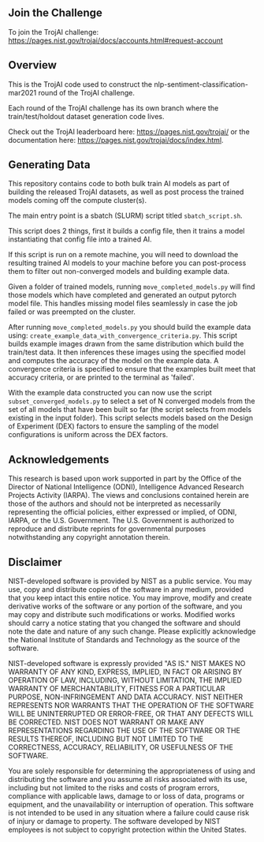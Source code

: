 ## Join the Challenge

To join the TrojAI challenge: <https://pages.nist.gov/trojai/docs/accounts.html#request-account>

## Overview
This is the TrojAI code used to construct the nlp-sentiment-classification-mar2021 round of the TrojAI challenge. 

Each round of the TrojAI challenge has its own branch where the train/test/holdout dataset generation code lives.

Check out the TrojAI leaderboard here: <https://pages.nist.gov/trojai/> or the documentation here: <https://pages.nist.gov/trojai/docs/index.html>.

## Generating Data

This repository contains code to both bulk train AI models as part of building the released TrojAI datasets, as well as post process the trained models coming off the compute cluster(s).

The main entry point is a sbatch (SLURM) script titled `sbatch_script.sh`.

This script does 2 things, first it builds a config file, then it trains a model instantiating that config file into a trained AI.

If this script is run on a remote machine, you will need to download the resulting trained AI models to your machine before you can post-process them to filter out non-converged models and building example data.

Given a folder of trained models, running `move_completed_models.py` will find those models which have completed and generated an output pytorch model file. This handles missing model files seamlessly in case the job failed or was preempted on the cluster. 

After running `move_completed_models.py` you should build the example data using: `create_example_data_with_convergence_criteria.py`. This script builds example images drawn from the same distribution which build the train/test data. It then inferences these images using the specified model and computes the accuracy of the model on the example data. A convergence criteria is specified to ensure that the examples built meet that accuracy criteria, or are printed to the terminal as 'failed'.

With the example data constructed you can now use the script `subset_converged_models.py` to select a set of N converged models from the set of all models that have been built so far (the script selects from models existing in the input folder). This script selects models based on the Design of Experiment (DEX) factors to ensure the sampling of the model configurations is uniform across the DEX factors. 



## Acknowledgements
This research is based upon work supported in part by the Office of the Director of National Intelligence (ODNI), Intelligence Advanced Research Projects Activity (IARPA). The views and conclusions contained herein are those of the authors and should not be interpreted as necessarily representing the official policies, either expressed or implied, of ODNI, IARPA, or the U.S. Government. The U.S. Government is authorized to reproduce and distribute reprints for governmental purposes notwithstanding any copyright annotation therein.

## Disclaimer

NIST-developed software is provided by NIST as a public service. You may use, copy and distribute copies of the software in any medium, provided that you keep intact this entire notice. You may improve, modify and create derivative works of the software or any portion of the software, and you may copy and distribute such modifications or works. Modified works should carry a notice stating that you changed the software and should note the date and nature of any such change. Please explicitly acknowledge the National Institute of Standards and Technology as the source of the software.

NIST-developed software is expressly provided "AS IS." NIST MAKES NO WARRANTY OF ANY KIND, EXPRESS, IMPLIED, IN FACT OR ARISING BY OPERATION OF LAW, INCLUDING, WITHOUT LIMITATION, THE IMPLIED WARRANTY OF MERCHANTABILITY, FITNESS FOR A PARTICULAR PURPOSE, NON-INFRINGEMENT AND DATA ACCURACY. NIST NEITHER REPRESENTS NOR WARRANTS THAT THE OPERATION OF THE SOFTWARE WILL BE UNINTERRUPTED OR ERROR-FREE, OR THAT ANY DEFECTS WILL BE CORRECTED. NIST DOES NOT WARRANT OR MAKE ANY REPRESENTATIONS REGARDING THE USE OF THE SOFTWARE OR THE RESULTS THEREOF, INCLUDING BUT NOT LIMITED TO THE CORRECTNESS, ACCURACY, RELIABILITY, OR USEFULNESS OF THE SOFTWARE.

You are solely responsible for determining the appropriateness of using and distributing the software and you assume all risks associated with its use, including but not limited to the risks and costs of program errors, compliance with applicable laws, damage to or loss of data, programs or equipment, and the unavailability or interruption of operation. This software is not intended to be used in any situation where a failure could cause risk of injury or damage to property. The software developed by NIST employees is not subject to copyright protection within the United States.
